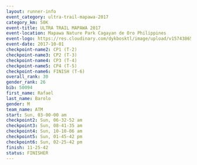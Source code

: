```yaml
---
layout: runner-info 
event_category: ultra-trail-mapawa-2017 
category_km: 50K 
event-title: ULTRA TRAIL MAPAWA 2017 
event-location: Mapawa Nature Park Cagayan de Oro Philippines 
event-logo: https://res.cloudinary.com/dykbosktl/image/upload/v1574386563/Logo/image-asset_plfjxn.jpg 
event-date: 2017-10-01 
checkpoint-name2: CP1 (T-2) 
checkpoint-name3: CP2 (T-3) 
checkpoint-name4: CP3 (T-4) 
checkpoint-name5: CP4 (T-5) 
checkpoint-name6: FINISH (T-6) 
overall_rank: 30
gender_rank: 26
bib: 50094
first_name: Rafael
last_name: Barolo
gender: M
team_name: ATM
start: Sun, 03-00-00 am
checkpoint2: Sun, 06-32-52 am
checkpoint3: Sun, 08-41-35 am
checkpoint4: Sun, 10-10-06 am
checkpoint5: Sun, 01-45-42 pm
checkpoint6: Sun, 02-25-42 pm
finish: 11-25-42
status: FINISHER
---
```

